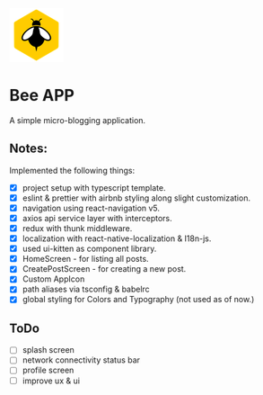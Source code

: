![Bee App Icon Image](android/app/src/main/res/mipmap-xhdpi/ic_launcher.png)

# Bee APP

A simple micro-blogging application.

## Notes:

Implemented the following things:

- [x] project setup with typescript template.
- [x] eslint & prettier with airbnb styling along slight customization.
- [x] navigation using react-navigation v5.
- [x] axios api service layer with interceptors.
- [x] redux with thunk middleware.
- [x] localization with react-native-localization & I18n-js.
- [x] used ui-kitten as component library.
- [x] HomeScreen - for listing all posts.
- [x] CreatePostScreen - for creating a new post.
- [x] Custom AppIcon
- [x] path aliases via tsconfig & babelrc
- [x] global styling for Colors and Typography (not used as of now.)

## ToDo

- [ ] splash screen
- [ ] network connectivity status bar
- [ ] profile screen
- [ ] improve ux & ui
